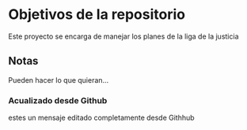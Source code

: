 # Objetivos de la repositorio

Este proyecto se encarga de manejar los planes de la liga de la justicia


## Notas
Pueden hacer lo que quieran...

### Acualizado desde Github
estes un mensaje editado completamente desde Githhub
